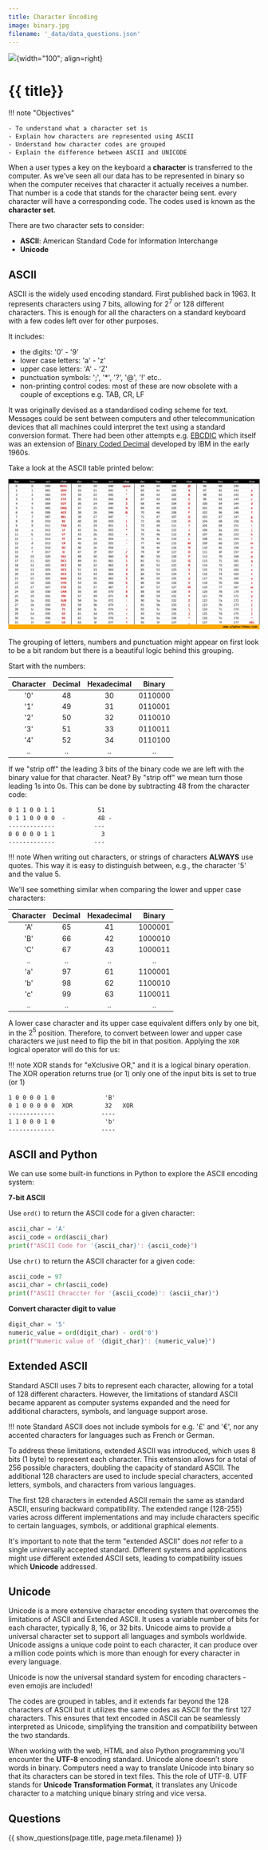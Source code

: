 ```yaml
---
title: Character Encoding
image: binary.jpg
filename: '_data/data_questions.json'
---
```


![](../../assets/images/topics/{{image}}){width="100"; align=right}

# {{ title}}

!!! note "Objectives"

    - To understand what a character set is
    - Explain how characters are represented using ASCII
    - Understand how character codes are grouped
    - Explain the difference between ASCII and UNICODE

When a user types a key on the keyboard a **character** is transferred to the computer.  As we've seen all our data has to be represented in binary so when the computer receives that character it actually receives a number.  That number is a code that stands for the character being sent.  every character will have a corresponding code.  The codes used is known as the **character set**.

There are two character sets to consider:

- **ASCII**:  American Standard Code for Information Interchange
- **Unicode**

## ASCII

ASCII is the widely used encoding standard. First published back in 1963. It represents characters using 7 bits, allowing for $2^7$ or $128$ different characters.  This is enough for all the characters on a standard keyboard with a few codes left over for other purposes.

It includes:

- the digits: '0' - '9'
- lower case letters: 'a' - 'z'
- upper case letters: 'A' - 'Z'
- punctuation symbols: ';', '*', '?', '@', '!' etc..
- non-printing control codes: most of these are now obsolete with a couple of exceptions e.g. TAB, CR, LF

It was originally devised as a  standardised coding scheme for text.  Messages could be sent between computers and other telecommunication devices that all machines could interpret the text using a standard conversion format.  There had been other attempts e.g. [EBCDIC](https://en.wikipedia.org/wiki/EBCDIC) which itself was an extension of [Binary Coded Decimal](https://en.wikipedia.org/wiki/Binary-coded_decimal#IBM) developed by IBM in the early 1960s.

Take a look at the ASCII table printed below:

![ASCII Table](../../assets/images/data/ascii.jpg)

The grouping of letters, numbers and punctuation might appear on first look to be a bit random but there is a beautiful logic behind this grouping.

Start with the numbers:

| Character | Decimal | Hexadecimal | Binary | 
|:---------:|:---------:|:---------:|:---------:|
| '0' | 48 | 30 | 0110000 |
| '1' | 49 | 31 | 0110001 |
| '2' | 50 | 32 | 0110010 |
| '3' | 51 | 33 | 0110011 |
| '4' | 52 | 34 | 0110100 |
| .. | .. | .. | .. |

If we "strip off" the leading 3 bits of the binary code we are left with the binary value for that character.  Neat?  By "strip off" we mean turn those leading 1s into 0s.  This can be done by subtracting $48$ from the character code:

```plain
0 1 1 0 0 1 1            51
0 1 1 0 0 0 0  -         48 -
-------------           ---
0 0 0 0 0 1 1             3
-------------           ---
```

!!! note
    When writing out characters, or strings of characters **ALWAYS** use quotes.  This way it is easy to distinguish between, e.g., the character '5' and the value $5$.


We'll see something similar when comparing the lower and upper case characters:

| Character | Decimal | Hexadecimal | Binary | 
|:---------:|:---------:|:---------:|:---------:|
| 'A'  | 65 | 41 | 1000001 |
| 'B'  | 66 | 42 | 1000010 |
| 'C'  | 67 | 43 | 1000011 |
| .. | .. | .. | .. |
|  'a' | 97 | 61 | 1100001 |
| 'b'  | 98 | 62 | 1100010 |
| 'c'  | 99 | 63 | 1100011 |
| .. | .. | .. | .. |

A lower case character and its upper case equivalent differs only by one bit, in the $2^5$ position.  Therefore, to convert between lower and upper case characters we just need to flip the bit in that position.  Applying the `XOR` logical operator will do this for us:

!!! note
    XOR stands for "eXclusive OR," and it is a logical binary operation. The XOR operation returns true (or 1) only one of the input bits is set to true (or 1)

```plain
1 0 0 0 0 1 0              'B'
0 1 0 0 0 0 0  XOR         32   XOR
-------------             ----
1 1 0 0 0 1 0              'b'                                     
-------------             ----
```

## ASCII and Python

We can use some built-in functions in Python to explore the ASCII encoding system:

**7-bit ASCII**

Use `ord()` to return the ASCII code for a given character:

```python
ascii_char = 'A'
ascii_code = ord(ascii_char) 
print(f"ASCII Code for '{ascii_char}': {ascii_code}")
```

Use `chr()` to return the ASCII character for a given code:

```python
ascii_code = 97
ascii_char = chr(ascii_code)   
print(f"ASCII Chraccter for '{ascii_ccode}': {ascii_char}")
```

**Convert character digit to value**

```python
digit_char = '5'
numeric_value = ord(digit_char) - ord('0')
print(f"Numeric value of '{digit_char}': {numeric_value}")
```

## Extended ASCII

Standard ASCII uses 7 bits to represent each character, allowing for a total of 128 different characters. However, the limitations of standard ASCII became apparent as computer systems expanded and the need for additional characters, symbols, and language support arose.

!!! note
    Standard ASCII does not include symbols for e.g. '£' and '&euro;', nor any accented characters for languages such as French or German.

To address these limitations, extended ASCII was introduced, which uses 8 bits (1 byte) to represent each character. This extension allows for a total of 256 possible characters, doubling the capacity of standard ASCII. The additional 128 characters are used to include special characters, accented letters, symbols, and characters from various languages.

The first 128 characters in extended ASCII remain the same as standard ASCII, ensuring backward compatibility. The extended range (128-255) varies across different implementations and may include characters specific to certain languages, symbols, or additional graphical elements.

It's important to note that the term "extended ASCII" does *not* refer to a single universally accepted standard. Different systems and applications might use different extended ASCII sets, leading to compatibility issues which **Unicode** addressed.

## Unicode

Unicode is a more extensive character encoding system that overcomes the limitations of ASCII and Extended ASCII. It uses a variable number of bits for each character, typically 8, 16, or 32 bits. Unicode aims to provide a universal character set to support all languages and symbols worldwide.  Unicode  assigns a unique code point to each character, it can produce over a million code points which is more than enough for every character in every language.

Unicode is now the universal standard system for encoding characters - even emojis are included!

The codes are grouped in tables, and it extends far beyond the 128 characters of ASCII but it utilizes the same codes as ASCII for the first 127 characters. This ensures that text encoded in ASCII can be seamlessly interpreted as Unicode, simplifying the transition and compatibility between the two standards.

When working with the web, HTML and also Python programming you'll encounter the **UTF-8** encoding standard.  Unicode alone doesn’t store words in binary. Computers need a way to translate Unicode into binary so that its characters can be stored in text files.  This the role of UTF-8.  UTF stands for **Unicode Transformation Format**, it translates any Unicode character to a matching unique binary string and vice versa.

## Questions

{{ show_questions(page.title, page.meta.filename) }}

